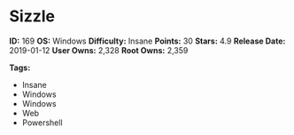 # Sizzle

**ID:** 169
**OS:** Windows
**Difficulty:** Insane
**Points:** 30
**Stars:** 4.9
**Release Date:** 2019-01-12
**User Owns:** 2,328
**Root Owns:** 2,359

**Tags:**
- Insane
- Windows
- Windows
- Web
- Powershell

